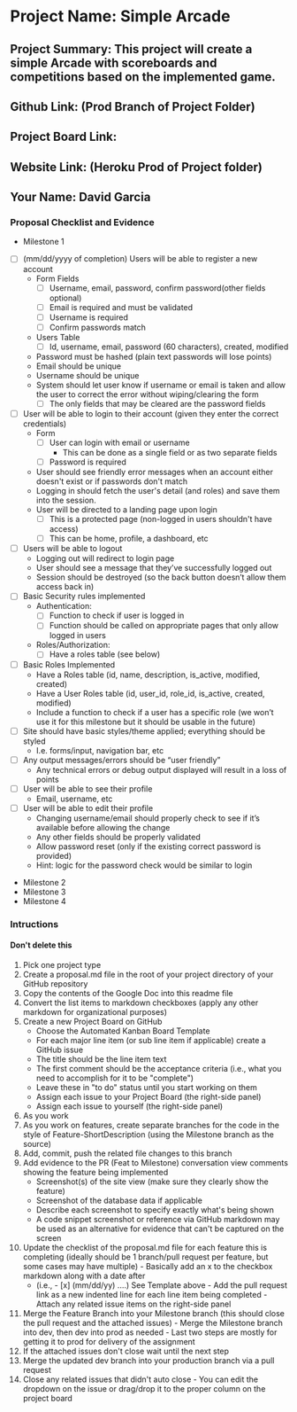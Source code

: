 # Project Name: Simple Arcade
## Project Summary: This project will create a simple Arcade with scoreboards and competitions based on the implemented game.
## Github Link: (Prod Branch of Project Folder)
## Project Board Link: 
## Website Link: (Heroku Prod of Project folder)
## Your Name: David Garcia

<!--
### Line item / Feature template (use this for each bullet point)
#### Don't delete this

- [ ] \(mm/dd/yyyy of completion) Feature Title (from the proposal bullet point, if it's a sub-point indent it properly)
  -  List of Evidence of Feature Completion
    - Status: Pending (Completed, Partially working, Incomplete, Pending)
    - Direct Link: (Direct link to the file or files in heroku prod for quick testing (even if it's a protected page))
    - Pull Requests
      - PR link #1 (repeat as necessary)
    - Screenshots
      - Screenshot #1 (paste the image so it uploads to github) (repeat as necessary)
        - Screenshot #1 description explaining what you're trying to show
### End Line item / Feature Template
--> 
### Proposal Checklist and Evidence

- Milestone 1
- [ ] \(mm/dd/yyyy of completion) Users will be able to register a new account  
  - Form Fields
    - [ ] Username, email, password, confirm password(other fields optional)
    - [ ] Email is required and must be validated
    - [ ] Username is required
    - [ ] Confirm passwords match
  - Users Table
    - [ ] Id, username, email, password (60 characters), created, modified
  - Password must be hashed (plain text passwords will lose points)
  - Email should be unique
  - Username should be unique
  - System should let user know if username or email is taken and allow the user to correct the error without wiping/clearing the form
    - [ ] The only fields that may be cleared are the password fields
- [ ] User will be able to login to their account (given they enter the correct credentials)
  - Form
    - [ ] User can login with email or username
      - This can be done as a single field or as two separate fields
    - [ ] Password is required
  - User should see friendly error messages when an account either doesn't exist or if passwords don't match
  - Logging in should fetch the user's detail (and roles) and save them into the session.
  - User will be directed to a landing page upon login
    - [ ] This is a protected page (non-logged in users shouldn't have access)
    - [ ] This can be home, profile, a dashboard, etc
- [ ] Users will be able to logout
  - Logging out will redirect to login page
  - User should see a message that they’ve successfully logged out
  - Session should be destroyed (so the back button doesn’t allow them access back in)
- [ ] Basic Security rules implemented
  - Authentication:
    - [ ] Function to check if user is logged in
    - [ ] Function should be called on appropriate pages that only allow logged in users
  - Roles/Authorization:
    - [ ] Have a roles table (see below)
- [ ] Basic Roles Implemented
  - Have a Roles table	(id, name, description, is_active, modified, created)
  - Have a User Roles table (id, user_id, role_id, is_active, created, modified)
  - Include a function to check if a user has a specific role (we won’t use it for this milestone but it should be usable in the future)
- [ ] Site should have basic styles/theme applied; everything should be styled
  - I.e. forms/input, navigation bar, etc
- [ ] Any output messages/errors should be “user friendly”
  - Any technical errors or debug output displayed will result in a loss of points
- [ ] User will be able to see their profile
  - Email, username, etc
- [ ] User will be able to edit their profile
  - Changing username/email should properly check to see if it’s available before allowing the change
  - Any other fields should be properly validated
  - Allow password reset (only if the existing correct password is provided)
   - Hint: logic for the password check would be similar to login
- Milestone 2
- Milestone 3
- Milestone 4
### Intructions
#### Don't delete this
1. Pick one project type
2. Create a proposal.md file in the root of your project directory of your GitHub repository
3. Copy the contents of the Google Doc into this readme file
4. Convert the list items to markdown checkboxes (apply any other markdown for organizational purposes)
5. Create a new Project Board on GitHub
   - Choose the Automated Kanban Board Template
   - For each major line item (or sub line item if applicable) create a GitHub issue
   - The title should be the line item text
   - The first comment should be the acceptance criteria (i.e., what you need to accomplish for it to be "complete")
   - Leave these in "to do" status until you start working on them
   - Assign each issue to your Project Board (the right-side panel)
   - Assign each issue to yourself (the right-side panel)
6. As you work
  1. As you work on features, create separate branches for the code in the style of Feature-ShortDescription (using the Milestone branch as the source)
  2. Add, commit, push the related file changes to this branch
  3. Add evidence to the PR (Feat to Milestone) conversation view comments showing the feature being implemented
     - Screenshot(s) of the site view (make sure they clearly show the feature)
     - Screenshot of the database data if applicable
     - Describe each screenshot to specify exactly what's being shown
     - A code snippet screenshot or reference via GitHub markdown may be used as an alternative for evidence that can't be captured on the screen
  4. Update the checklist of the proposal.md file for each feature this is completing (ideally should be 1 branch/pull request per feature, but some cases may have multiple)
    - Basically add an x to the checkbox markdown along with a date after
      - (i.e.,   - [x] (mm/dd/yy) ....) See Template above
    - Add the pull request link as a new indented line for each line item being completed
    - Attach any related issue items on the right-side panel
  5. Merge the Feature Branch into your Milestone branch (this should close the pull request and the attached issues)
    - Merge the Milestone branch into dev, then dev into prod as needed
    - Last two steps are mostly for getting it to prod for delivery of the assignment 
  7. If the attached issues don't close wait until the next step
  8. Merge the updated dev branch into your production branch via a pull request
  9. Close any related issues that didn't auto close
    - You can edit the dropdown on the issue or drag/drop it to the proper column on the project board